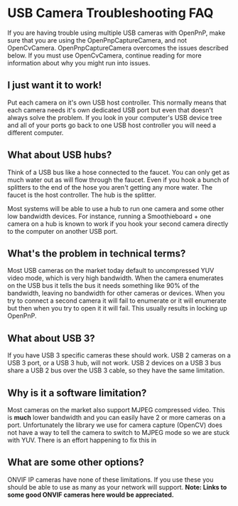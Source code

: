 # USB Camera Troubleshooting FAQ 

If you are having trouble using multiple USB cameras with OpenPnP, make sure that you are using the OpenPnpCaptureCamera, and not OpenCvCamera. OpenPnpCaptureCamera overcomes the issues described below. If you must use OpenCvCamera, continue reading for more information about why you might run into issues.

## I just want it to work!
Put each camera on it's own USB host controller. This normally means that each camera needs it's own dedicated USB port but even that doesn't always solve the problem. If you look in your computer's USB device tree and all of your ports go back to one USB host controller you will need a different computer.

## What about USB hubs?
Think of a USB bus like a hose connected to the faucet. You can only get as much water out as will flow through the faucet. Even if you hook a bunch of splitters to the end of the hose you aren't getting any more water. The faucet is the host controller. The hub is the splitter. 

Most systems will be able to use a hub to run one camera and some other low bandwidth devices. For instance, running a Smoothieboard + one camera on a hub is known to work if you hook your second camera directly to the computer on another USB port.

## What's the problem in technical terms?
Most USB cameras on the market today default to uncompressed YUV video mode, which is very high bandwidth. When the camera enumerates on the USB bus it tells the bus it needs something like 90% of the bandwidth, leaving no bandwidth for other cameras or devices. When you try to connect a second camera it will fail to enumerate or it will enumerate but then when you try to open it it will fail. This usually results in locking up OpenPnP.

## What about USB 3?
If you have USB 3 specific cameras these should work. USB 2 cameras on a USB 3 port, or a USB 3 hub, will not work. USB 2 devices on a USB 3 bus share a USB 2 bus over the USB 3 cable, so they have the same limitation.

## Why is it a software limitation?
Most cameras on the market also support MJPEG compressed video. This is **much** lower bandwidth and you can easily have 2 or more cameras on a port. Unfortunately the library we use for camera capture (OpenCV) does not have a way to tell the camera to switch to MJPEG mode so we are stuck with YUV. There is an effort happening to fix this in 

## What are some other options?
ONVIF IP cameras have none of these limitations. If you use these you should be able to use as many as your network will support. **Note: Links to some good ONVIF cameras here would be appreciated.**